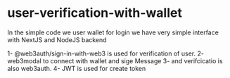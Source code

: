 # user-verification-with-wallet

In the simple code we user wallet for login we have very simple interface with NextJS and NodeJS backend

1- @web3auth/sign-in-with-web3 is used for verification of user.
2- web3modal to connect with wallet and sige Message
3- and verifcicatio is also web3auth.
4- JWT is used for create token
